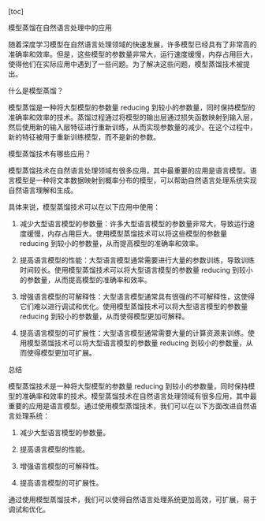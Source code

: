 
[toc]                    
                
                
模型蒸馏在自然语言处理中的应用

随着深度学习模型在自然语言处理领域的快速发展，许多模型已经具有了非常高的准确率和效率。但是，这些模型的参数量非常大，运行速度缓慢，内存占用巨大，使得他们在实际应用中遇到了一些问题。为了解决这些问题，模型蒸馏技术被提出。

什么是模型蒸馏？

模型蒸馏是一种将大型模型的参数量 reducing 到较小的参数量，同时保持模型的准确率和效率的技术。蒸馏过程通过将模型的输出层通过损失函数映射到输入层，然后使用新的输入层特征进行重新训练，从而实现参数量的减少。在这个过程中，新的特征被用于重新训练模型，而不是新的参数。

模型蒸馏技术有哪些应用？

模型蒸馏技术在自然语言处理领域有很多应用，其中最重要的应用是语言模型。语言模型是一种将文本数据映射到概率分布的模型，可以帮助自然语言处理系统实现自然语言理解和生成。

具体来说，模型蒸馏技术可以在以下应用中使用：

1. 减少大型语言模型的参数量：许多大型语言模型的参数量非常大，导致运行速度缓慢，内存占用巨大。使用模型蒸馏技术可以将这些模型的参数量 reducing 到较小的参数量，从而提高模型的准确率和效率。

2. 提高语言模型的性能：大型语言模型通常需要进行大量的参数训练，导致训练时间较长。使用模型蒸馏技术可以将大型语言模型的参数量 reducing 到较小的参数量，从而提高模型的准确率和效率。

3. 增强语言模型的可解释性：大型语言模型通常具有很强的不可解释性，这使得它们难以进行调试和优化。使用模型蒸馏技术可以将大型语言模型的参数量 reducing 到较小的参数量，从而使得模型更加可解释。

4. 提高语言模型的可扩展性：大型语言模型通常需要大量的计算资源来训练。使用模型蒸馏技术可以将大型语言模型的参数量 reducing 到较小的参数量，从而使得模型更加可扩展。

总结

模型蒸馏技术是一种将大型模型的参数量 reducing 到较小的参数量，同时保持模型的准确率和效率的技术。模型蒸馏技术在自然语言处理领域有很多应用，其中最重要的应用是语言模型。通过使用模型蒸馏技术，我们可以在以下方面改进自然语言处理系统：

1. 减少大型语言模型的参数量。

2. 提高语言模型的性能。

3. 增强语言模型的可解释性。

4. 提高语言模型的可扩展性。

通过使用模型蒸馏技术，我们可以使得自然语言处理系统更加高效，可扩展，易于调试和优化。

